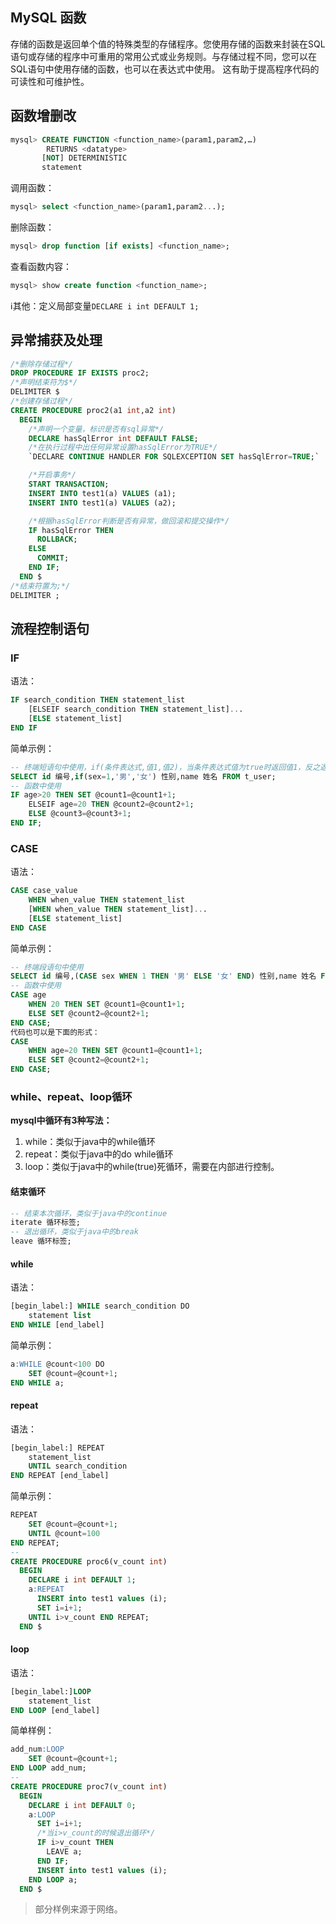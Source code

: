 ## MySQL 函数

存储的函数是返回单个值的特殊类型的存储程序。您使用存储的函数来封装在SQL语句或存储的程序中可重用的常用公式或业务规则。与存储过程不同，您可以在SQL语句中使用存储的函数，也可以在表达式中使用。 这有助于提高程序代码的可读性和可维护性。

## 函数增删改

```sql
mysql> CREATE FUNCTION <function_name>(param1,param2,…)
        RETURNS <datatype>
       [NOT] DETERMINISTIC
       statement
```

调用函数：

```sql
mysql> select <function_name>(param1,param2...);
```

删除函数：

```sql
mysql> drop function [if exists] <function_name>;
```

查看函数内容：

```sql
mysql> show create function <function_name>;
```

:information_source:其他：定义局部变量`DECLARE i int DEFAULT 1; `

## 异常捕获及处理

```sql
/*删除存储过程*/
DROP PROCEDURE IF EXISTS proc2;
/*声明结束符为$*/
DELIMITER $
/*创建存储过程*/
CREATE PROCEDURE proc2(a1 int,a2 int)
  BEGIN
    /*声明一个变量，标识是否有sql异常*/
    DECLARE hasSqlError int DEFAULT FALSE;
    /*在执行过程中出任何异常设置hasSqlError为TRUE*/
    `DECLARE CONTINUE HANDLER FOR SQLEXCEPTION SET hasSqlError=TRUE;`

    /*开启事务*/
    START TRANSACTION;
    INSERT INTO test1(a) VALUES (a1);
    INSERT INTO test1(a) VALUES (a2);

    /*根据hasSqlError判断是否有异常，做回滚和提交操作*/
    IF hasSqlError THEN
      ROLLBACK;
    ELSE
      COMMIT;
    END IF;
  END $
/*结束符置为;*/
DELIMITER ;
```

## 流程控制语句

### IF

语法：

```sql
IF search_condition THEN statement_list
    [ELSEIF search_condition THEN statement_list]...
    [ELSE statement_list]
END IF
```

简单示例：

```sql
-- 终端短语句中使用，if(条件表达式,值1,值2)，当条件表达式值为true时返回值1，反之返回值2
SELECT id 编号,if(sex=1,'男','女') 性别,name 姓名 FROM t_user;
-- 函数中使用
IF age>20 THEN SET @count1=@count1+1;
    ELSEIF age=20 THEN @count2=@count2+1;
    ELSE @count3=@count3+1;
END IF;
```

### CASE

语法：

```sql
CASE case_value
    WHEN when_value THEN statement_list
    [WHEN when_value THEN statement_list]...
    [ELSE statement_list]
END CASE
```

简单示例：

```sql
-- 终端段语句中使用
SELECT id 编号,(CASE sex WHEN 1 THEN '男' ELSE '女' END) 性别,name 姓名 FROM t_user;
-- 函数中使用
CASE age
    WHEN 20 THEN SET @count1=@count1+1;
    ELSE SET @count2=@count2+1;
END CASE;
代码也可以是下面的形式：
CASE
    WHEN age=20 THEN SET @count1=@count1+1;
    ELSE SET @count2=@count2+1;
END CASE;
```

### while、repeat、loop循环

**mysql中循环有3种写法：**

1. while：类似于java中的while循环
2. repeat：类似于java中的do while循环
3. loop：类似于java中的while(true)死循环，需要在内部进行控制。

#### 结束循环

```sql
-- 结束本次循环，类似于java中的continue
iterate 循环标签;
-- 退出循环，类似于java中的break
leave 循环标签;
```

#### while

语法：

```sql
[begin_label:] WHILE search_condition DO
    statement list
END WHILE [end_label]
```

简单示例：

```sql
a:WHILE @count<100 DO
    SET @count=@count+1;
END WHILE a;
```

#### repeat

语法：

```sql
[begin_label:] REPEAT
    statement_list
    UNTIL search_condition
END REPEAT [end_label]
```

简单示例：

```sql
REPEAT
    SET @count=@count+1;
    UNTIL @count=100
END REPEAT;
-- 
CREATE PROCEDURE proc6(v_count int)
  BEGIN
    DECLARE i int DEFAULT 1;
    a:REPEAT
      INSERT into test1 values (i);
      SET i=i+1;
    UNTIL i>v_count END REPEAT;
  END $
```

#### loop

语法：

```sql
[begin_label:]LOOP
    statement_list
END LOOP [end_label]
```

简单样例：

```sql
add_num:LOOP
    SET @count=@count+1;
END LOOP add_num;
-- 
CREATE PROCEDURE proc7(v_count int)
  BEGIN
    DECLARE i int DEFAULT 0;
    a:LOOP
      SET i=i+1;
      /*当i>v_count的时候退出循环*/
      IF i>v_count THEN
        LEAVE a;
      END IF;
      INSERT into test1 values (i);
    END LOOP a;
  END $
```

> 部分样例来源于网络。



